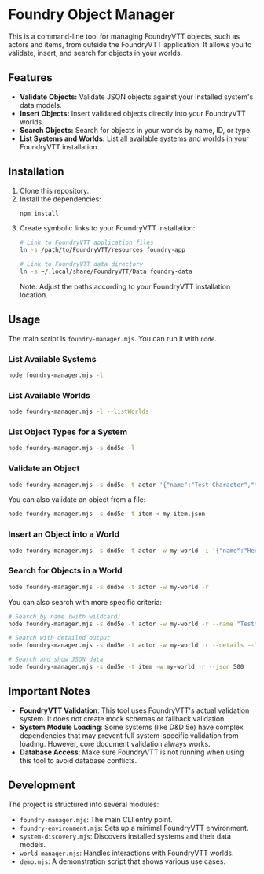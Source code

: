 # Foundry Object Manager

This is a command-line tool for managing FoundryVTT objects, such as actors and items, from outside the FoundryVTT application. It allows you to validate, insert, and search for objects in your worlds.

## Features

- **Validate Objects:** Validate JSON objects against your installed system's data models.
- **Insert Objects:** Insert validated objects directly into your FoundryVTT worlds.
- **Search Objects:** Search for objects in your worlds by name, ID, or type.
- **List Systems and Worlds:** List all available systems and worlds in your FoundryVTT installation.

## Installation

1.  Clone this repository.
2.  Install the dependencies:
    ```bash
    npm install
    ```
3.  Create symbolic links to your FoundryVTT installation:
    ```bash
    # Link to FoundryVTT application files
    ln -s /path/to/FoundryVTT/resources foundry-app
    
    # Link to FoundryVTT data directory
    ln -s ~/.local/share/FoundryVTT/Data foundry-data
    ```
    Note: Adjust the paths according to your FoundryVTT installation location.

## Usage

The main script is `foundry-manager.mjs`. You can run it with `node`.

### List Available Systems

```bash
node foundry-manager.mjs -l
```

### List Available Worlds

```bash
node foundry-manager.mjs -l --listWorlds
```

### List Object Types for a System

```bash
node foundry-manager.mjs -s dnd5e -l
```

### Validate an Object

```bash
node foundry-manager.mjs -s dnd5e -t actor '{"name":"Test Character","type":"character"}'
```

You can also validate an object from a file:

```bash
node foundry-manager.mjs -s dnd5e -t item < my-item.json
```

### Insert an Object into a World

```bash
node foundry-manager.mjs -s dnd5e -t actor -w my-world -i '{"name":"Hero","type":"character"}'
```

### Search for Objects in a World

```bash
node foundry-manager.mjs -s dnd5e -t actor -w my-world -r
```

You can also search with more specific criteria:

```bash
# Search by name (with wildcard)
node foundry-manager.mjs -s dnd5e -t actor -w my-world -r --name "Test*"

# Search with detailed output
node foundry-manager.mjs -s dnd5e -t actor -w my-world -r --details --limit 5

# Search and show JSON data
node foundry-manager.mjs -s dnd5e -t item -w my-world -r --json 500
```

## Important Notes

- **FoundryVTT Validation**: This tool uses FoundryVTT's actual validation system. It does not create mock schemas or fallback validation.
- **System Module Loading**: Some systems (like D&D 5e) have complex dependencies that may prevent full system-specific validation from loading. However, core document validation always works.
- **Database Access**: Make sure FoundryVTT is not running when using this tool to avoid database conflicts.

## Development

The project is structured into several modules:

-   `foundry-manager.mjs`: The main CLI entry point.
-   `foundry-environment.mjs`: Sets up a minimal FoundryVTT environment.
-   `system-discovery.mjs`: Discovers installed systems and their data models.
-   `world-manager.mjs`: Handles interactions with FoundryVTT worlds.
-   `demo.mjs`: A demonstration script that shows various use cases.
